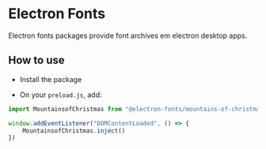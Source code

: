 # Electron Fonts

Electron fonts packages provide font archives em electron desktop apps.

## How to use

* Install the package

* On your `preload.js`, add:

```ts
import MountainsofChristmas from "@electron-fonts/mountains-of-christmas"

window.addEventListener("DOMContentLoaded", () => {
    MountainsofChristmas.inject()
})
```